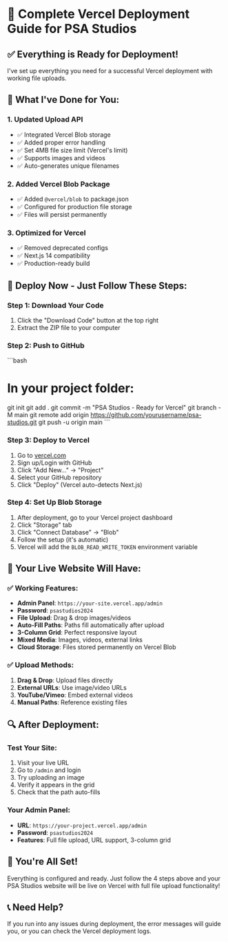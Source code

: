 # 🚀 Complete Vercel Deployment Guide for PSA Studios

## ✅ Everything is Ready for Deployment!

I've set up everything you need for a successful Vercel deployment with working file uploads.

## 🔧 What I've Done for You:

### 1. **Updated Upload API**
- ✅ Integrated Vercel Blob storage
- ✅ Added proper error handling
- ✅ Set 4MB file size limit (Vercel's limit)
- ✅ Supports images and videos
- ✅ Auto-generates unique filenames

### 2. **Added Vercel Blob Package**
- ✅ Added `@vercel/blob` to package.json
- ✅ Configured for production file storage
- ✅ Files will persist permanently

### 3. **Optimized for Vercel**
- ✅ Removed deprecated configs
- ✅ Next.js 14 compatibility
- ✅ Production-ready build

## 🚀 Deploy Now - Just Follow These Steps:

### **Step 1: Download Your Code**
1. Click the "Download Code" button at the top right
2. Extract the ZIP file to your computer

### **Step 2: Push to GitHub**
\`\`\`bash
# In your project folder:
git init
git add .
git commit -m "PSA Studios - Ready for Vercel"
git branch -M main
git remote add origin https://github.com/yourusername/psa-studios.git
git push -u origin main
\`\`\`

### **Step 3: Deploy to Vercel**
1. Go to [vercel.com](https://vercel.com)
2. Sign up/Login with GitHub
3. Click "Add New..." → "Project"
4. Select your GitHub repository
5. Click "Deploy" (Vercel auto-detects Next.js)

### **Step 4: Set Up Blob Storage**
1. After deployment, go to your Vercel project dashboard
2. Click "Storage" tab
3. Click "Connect Database" → "Blob"
4. Follow the setup (it's automatic)
5. Vercel will add the `BLOB_READ_WRITE_TOKEN` environment variable

## 🎯 **Your Live Website Will Have:**

### **✅ Working Features:**
- **Admin Panel**: `https://your-site.vercel.app/admin`
- **Password**: `psastudios2024`
- **File Upload**: Drag & drop images/videos
- **Auto-Fill Paths**: Paths fill automatically after upload
- **3-Column Grid**: Perfect responsive layout
- **Mixed Media**: Images, videos, external links
- **Cloud Storage**: Files stored permanently on Vercel Blob

### **✅ Upload Methods:**
1. **Drag & Drop**: Upload files directly
2. **External URLs**: Use image/video URLs
3. **YouTube/Vimeo**: Embed external videos
4. **Manual Paths**: Reference existing files

## 🔍 **After Deployment:**

### **Test Your Site:**
1. Visit your live URL
2. Go to `/admin` and login
3. Try uploading an image
4. Verify it appears in the grid
5. Check that the path auto-fills

### **Your Admin Panel:**
- **URL**: `https://your-project.vercel.app/admin`
- **Password**: `psastudios2024`
- **Features**: Full file upload, URL support, 3-column grid

## 🎉 **You're All Set!**

Everything is configured and ready. Just follow the 4 steps above and your PSA Studios website will be live on Vercel with full file upload functionality!

## 📞 **Need Help?**
If you run into any issues during deployment, the error messages will guide you, or you can check the Vercel deployment logs.
